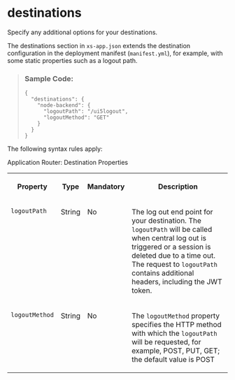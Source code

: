 <!-- loio6b303d048d33471db0d041b064b7644c -->

# destinations

Specify any additional options for your destinations.



The destinations section in `xs-app.json` extends the destination configuration in the deployment manifest \(`manifest.yml`\), for example, with some static properties such as a logout path.

> ### Sample Code:  
> ```
> {
>   "destinations": {
>     "node-backend": {
>       "logoutPath": "/ui5logout",
>       "logoutMethod": "GET"
>     }
>   }
> }
> ```

The following syntax rules apply:

<a name="loio6b303d048d33471db0d041b064b7644c__table_ddv_cnn_tt"/>Application Router: Destination Properties


<table>
<tr>
<th valign="top">

Property



</th>
<th valign="top">

Type



</th>
<th valign="top">

Mandatory



</th>
<th valign="top">

Description



</th>
</tr>
<tr>
<td valign="top">

 `logoutPath` 



</td>
<td valign="top">

String



</td>
<td valign="top">

No



</td>
<td valign="top">

The log out end point for your destination. The `logoutPath` will be called when central log out is triggered or a session is deleted due to a time out. The request to `logoutPath` contains additional headers, including the JWT token.



</td>
</tr>
<tr>
<td valign="top">

 `logoutMethod` 



</td>
<td valign="top">

String



</td>
<td valign="top">

No



</td>
<td valign="top">

The `logoutMethod` property specifies the HTTP method with which the `logoutPath` will be requested, for example, POST, PUT, GET; the default value is POST



</td>
</tr>
</table>


